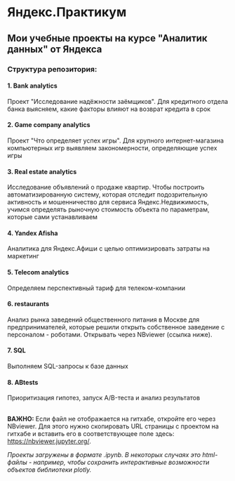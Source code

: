 # Яндекс.Практикум
## Мои учебные проекты на курсе "Аналитик данных" от Яндекса

### Структура репозитория:
#### 1. Bank analytics </br>
Проект "Исследование надёжности заёмщиков". Для кредитного отдела банка выясняем, какие факторы влияют на возврат кредита в срок
#### 2. Game company analytics </br>
Проект "Что определяет успех игры". Для крупного интернет-магазина компьютерных игр выявляем закономерности, определяющие успех игры
#### 3. Real estate analytics </br>
Исследование объявлений о продаже квартир. Чтобы построить автоматизированную систему, которая отследит подозрительную активность и мошенничество для сервиса Яндекс.Недвижимость, учимся определять рыночную стоимость объекта по параметрам, которые сами устанавливаем
#### 4. Yandex Afisha </br>
Аналитика для Яндекс.Афиши с целью оптимизировать затраты на маркетинг
#### 5. Telecom analytics </br>
Определяем перспективный тариф для телеком-компании
#### 6. restaurants </br>
Анализ рынка заведений общественного питания в Москве для предпринимателей, которые решили открыть собственное заведение с персоналом - роботами. Открывать через NBviewer (ссылка ниже).
#### 7. SQL </br>
Выполняем SQL-запросы к базе данных
#### 8. ABtests </br>
Приоритизация гипотез, запуск A/B-теста и анализ результатов </br>
 </br>

**ВАЖНО:** Если файл не отображается на гитхабе, откройте его через NBviewer. Для этого нужно скопировать URL страницы с проектом на гитхабе и вставить его в соответствующее поле здесь: https://nbviewer.jupyter.org/.

*Проекты загружены в формате .ipynb. В некоторых случаях это html-файлы - например, чтобы сохранить интерактивные возможности объектов библиотеки plotly.*
